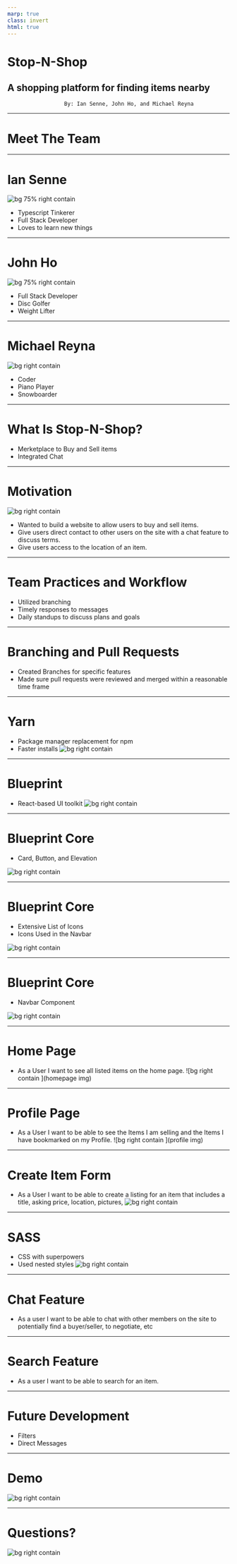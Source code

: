```yaml
---
marp: true
class: invert
html: true
---
```


# Stop-N-Shop <!--fit -->

## A shopping platform for finding items nearby <!--fit -->

                      By: Ian Senne, John Ho, and Michael Reyna

---

# Meet The Team <!-- fit -->

---

# Ian Senne <!-- fit -->

![bg 75% right contain](./presentationImages/ian.png)

- Typescript Tinkerer
- Full Stack Developer
- Loves to learn new things

---

# John Ho <!-- fit -->

![bg 75% right contain](./presentationImages/john.JPEG)

- Full Stack Developer
- Disc Golfer
- Weight Lifter

---

# Michael Reyna <!-- fit -->

![bg right contain](./presentationImages/michael.png)

- Coder
- Piano Player
- Snowboarder

---

# What Is Stop-N-Shop? <!-- fit -->

- Merketplace to Buy and Sell items
- Integrated Chat



---

# Motivation <!-- fit -->
![bg right contain](./presentationImages/patrick.gif)
- Wanted to build a website to allow users to buy and sell items.
- Give users direct contact to other users on the site with a chat feature to discuss terms.
- Give users access to the location of an item.
---

# Team Practices and Workflow <!-- fit -->
- Utilized branching
- Timely responses to messages 
- Daily standups to discuss plans and goals
<!-- TODO: need to change standups -->
---

# Branching and Pull Requests <!-- fit -->
- Created Branches for specific features
- Made sure pull requests were reviewed and merged within a reasonable time frame
---

# Yarn<!-- fit -->
- Package manager replacement for npm
- Faster installs
![bg right contain ](./presentationImages/yarnscripts.png)
---

<!-- TODO: Expand on this and go into what is a component library. -->
# Blueprint<!-- fit -->
- React-based UI toolkit
![bg right contain](./presentationImages/bpimg.png)
---

# Blueprint Core<!-- fit -->

- Card, Button, and Elevation

![bg right contain](./presentationImages/bpcard.png)

---

# Blueprint Core<!-- fit -->

- Extensive List of Icons
- Icons Used in the Navbar

![bg right contain ](./presentationImages/bpicons.png)

---

# Blueprint Core<!-- fit -->

- Navbar Component

![bg right contain ](./presentationImages/bpnav.png)

---
# Home Page<!-- fit -->
- As a User I want to see all listed items on the home page.
![bg right contain ](homepage img)
---

# Profile Page<!-- fit --> 
- As a User I want to be able to see the Items I am selling and the Items I have bookmarked on my Profile.
![bg right contain ](profile img)
---

# Create Item Form<!-- fit -->
- As a User I want to be able to create a listing for an item that includes a title, asking price, location, pictures, 
![bg right contain ](https://i.imgur.com/0Z9Z9Zm.jpg)

---
<!-- TODO: Expand on this as a technology -->
# SASS<!-- fit -->
 - CSS with superpowers
 - Used nested styles
 ![bg right contain ](./presentationImages/sass.png)
---
# Chat Feature<!-- fit -->
- As a user I want to be able to chat with other members on the site to potentially find a buyer/seller, to negotiate, etc
---

# Search Feature<!-- fit -->
 - As a user I want to be able to search for an item.
---

# Future Development<!-- fit -->
- Filters 
- Direct Messages 

---
# Demo<!-- fit -->
![bg right contain ](./presentationImages/tada.gif)

---

# Questions? <!-- fit -->
![bg right contain ](./presentationImages/question.gif)


<!-- TODO: Global: More of a story, Ex. Use wireframe as a starting point for what happened due to the wireframe. -->
<!-- TODO: How do the slides fit into the larger picture. -->

<!-- TODO:  -->